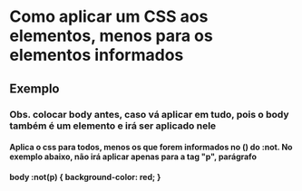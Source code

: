 <strong>

<h1>Como aplicar um CSS aos elementos, menos para os elementos informados</h1>

<h2>Exemplo</h2>

<h3>Obs. colocar body antes, caso vá aplicar em tudo, pois o body também é um elemento e irá ser aplicado nele </h3>

<h4>Aplica o css para todos, menos os que forem informados no () do :not. No exemplo abaixo, não irá aplicar apenas para a tag "p", parágrafo </h4>

body :not(p) {
    background-color: red;
}

</strong>